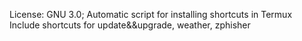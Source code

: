 License: GNU 3.0;
Automatic script for installing shortcuts in Termux
Include shortcuts for update&&upgrade, weather, zphisher
